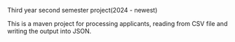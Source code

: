 Third year second semester project(2024 - newest)

This is a maven project for processing applicants, reading from CSV file and writing the output into JSON.
